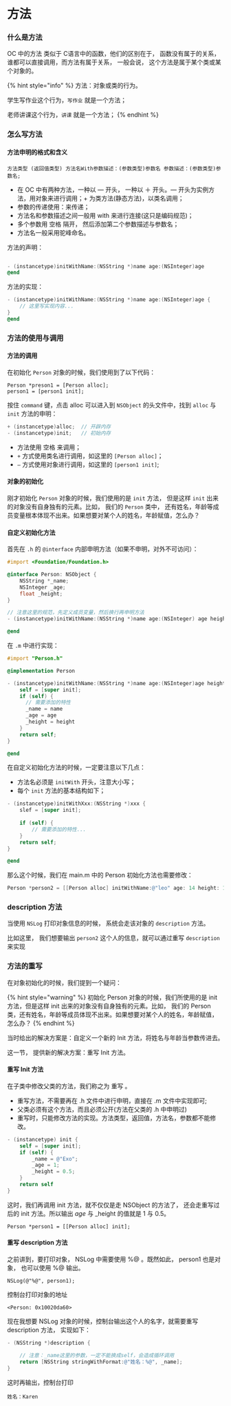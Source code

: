 # 方法

### 什么是方法

OC 中的方法 类似于 C语言中的函数，他们的区别在于， 函数没有属于的关系， 谁都可以直接调用，而方法有属于关系， 一般会说， 这个方法是属于某个类或某个对象的。

{% hint style="info" %}
方法：对象或类的行为。

学生写作业这个行为，`写作业` 就是一个方法；

老师讲课这个行为，`讲课` 就是一个方法；
{% endhint %}

### 怎么写方法

#### 方法申明的格式和含义

```text
方法类型 (返回值类型) 方法名With参数描述：(参数类型)参数名 参数描述：(参数类型)参数名;
```

* 在 OC 中有两种方法，一种以 — 开头， 一种以 ＋ 开头。— 开头为实例方法，用对象来进行调用；+ 为类方法\(静态方法\)，以类名调用；
* 参数的传递使用：来传递；
* 方法名和参数描述之间一般用 with 来进行连接\(这只是编码规范\)；
* 多个参数用 空格 隔开， 然后添加第二个参数描述与参数名；
* 方法名一般采用驼峰命名。

方法的声明：

```objectivec

- (instancetype)initWithName:(NSString *)name age:(NSInteger)age
@end
```

方法的实现：

```objectivec
- (instancetype)initWithName:(NSString *)name age:(NSInteger)age {
    // 这里写实现内容...
}
@end
```



### 方法的使用与调用

#### 方法的调用

在初始化 `Person` 对象的时候，我们使用到了以下代码：

```text
Person *preson1 = [Person alloc];
person1 = [person1 init];
```

按住 `command` 键，点击 alloc 可以进入到 `NSObject` 的头文件中，找到 `alloc` 与 `init` 方法的申明：

```objectivec
+ (instancetype)alloc;  // 开辟内存
- (instancetype)init;   // 初始内存
```

* 方法使用 空格 来调用；
* `+` 方式使用类名进行调用，如这里的 `[Person alloc]`；
* `—` 方式使用对象进行调用，如这里的 `[person1 init]`;

#### 对象的初始化

刚才初始化 `Person` 对象的时候，我们使用的是 `init` 方法， 但是这样 `init` 出来的对象没有自身独有的元素。比如， 我们的 `Person` 类中， 还有姓名，年龄等成员变量根本体现不出来。如果想要对某个人的姓名，年龄赋值，怎么办？

#### 自定义初始化方法

首先在 `.h` 的 `@interface` 内部申明方法（如果不申明，对外不可访问）：

```objectivec
#import <Foundation/Foundation.h>

@interface Person: NSObject {
    NSString *_name;
    NSInteger _age;
    float _height;
}

// 注意这里的规范，先定义成员变量，然后换行再申明方法
- (instancetype)initWithName:(NSString *)name age:(NSInteger) age height:(float)height;

@end
```

在 `.m` 中进行实现：

```objectivec
#import "Person.h"

@implementation Person 

- (instancetype)initWithName:(NSString *)name age:(NSInteger)age height:(float)height{
    self = [super init];
    if (self) {
      // 需要添加的特性
      _name = name
      _age = age
      _height = height
    }
    return self;
}

@end
```

在自定义初始化方法的时候，一定要注意以下几点：

* 方法名必须是 `initWith` 开头，注意大小写；
* 每个 `init` 方法的基本结构如下；

```objectivec
- (instancetype)initWithXxx:(NSString *)xxx {
    slef = [super init];
    
    if (self) {
        // 需要添加的特性...
    }
    return self;
}

@end
```

那么这个时候，我们在 main.m 中的 Person 初始化方法也需要修改：

```objectivec
Person *person2 = [[Person alloc] initWithName:@"leo" age: 14 height: 120];
```

### description 方法

当使用 `NSLog` 打印对象信息的时候， 系统会走该对象的 `description` 方法。

比如这里， 我们想要输出 `person2` 这个人的信息，就可以通过重写 `description` 来实现

### 方法的重写

在对象初始化的时候，我们提到一个疑问：

{% hint style="warning" %}
初始化 Person 对象的时候，我们所使用的是 init 方法，但是这样 init 出来的对象没有自身独有的元素。比如， 我们的 Person 类，还有姓名，年龄等成员体现不出来。如果想要对某个人的姓名，年龄赋值， 怎么办？
{% endhint %}

当时给出的解决方案是：自定义一个新的 Init 方法，将姓名与年龄当参数传进去。

这一节， 提供新的解决方案：重写 Init 方法。

#### 重写 Init 方法

在子类中修改父类的方法，我们称之为 重写 。

* 重写方法，不需要再在 .h 文件中进行申明，直接在 .m 文件中实现即可;
* 父类必须有这个方法，而且必须公开\(方法在父类的 .h 中申明过\)
* 重写时，只能修改方法的实现。方法类型，返回值，方法名，参数都不能修改。

```objectivec
- (instancetype) init {
    self = [super init];
    if (self) {
        _name = @"Exo";
        _age = 1;
        _height = 0.5;
    }
    return self
}

```

这时，我们再调用 init 方法，就不仅仅是走 NSObject 的方法了， 还会走重写过后的 init 方法。所以输出 _age_ 与 \_height 的值就是 1 与 0.5。

```text
Person *person1 = [[Person alloc] init];
```

#### 重写 description 方法

之前讲到，要打印对象， NSLog 中需要使用 %@ 。既然如此， person1 也是对象， 也可以使用 %@ 输出。

```text
NSLog(@"%@", person1);
```

控制台打印对象的地址

```text
<Person: 0x10020da60>
```

现在我想要 NSLog 对象的时候，控制台输出这个人的名字，就需要重写 description 方法， 实现如下：

```objectivec
- (NSString *)description {

    // 注意：_name这里的参数，一定不能换成self，会造成循环调用
    return [NSString stringWithFormat:@"姓名：%@", _name];
}

```

 这时再输出，控制台打印

```text
姓名：Karen
```

